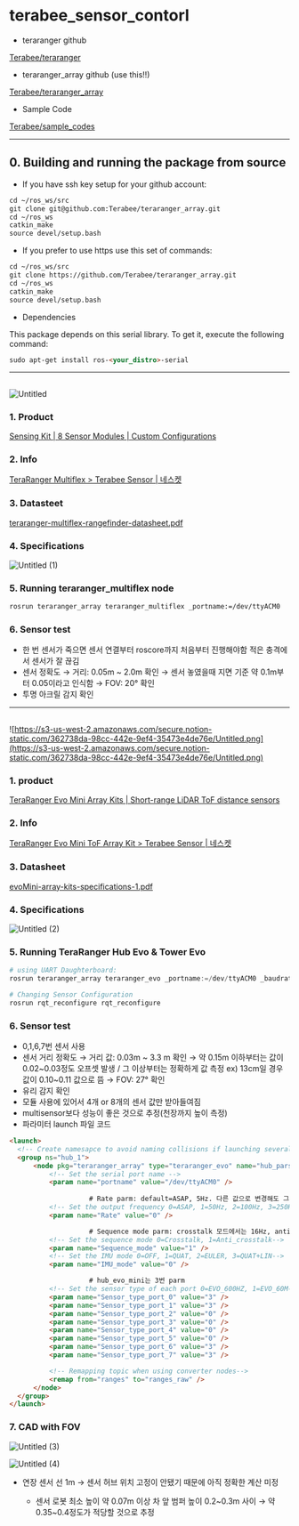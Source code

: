  # terabee_sensor_contorl

- teraranger github

[Terabee/teraranger](https://github.com/Terabee/teraranger)

- teraranger_array github (use this!!)

[Terabee/teraranger_array](https://github.com/Terabee/teraranger_array)

- Sample Code

[Terabee/sample_codes](https://github.com/Terabee/sample_codes#with-teraranger-evo-family)

---

## 0. Building and running the package from source

- If you have ssh key setup for your github account:

```markdown
cd ~/ros_ws/src
git clone git@github.com:Terabee/teraranger_array.git
cd ~/ros_ws
catkin_make
source devel/setup.bash
```

- If you prefer to use https use this set of commands:

```markdown
cd ~/ros_ws/src
git clone https://github.com/Terabee/teraranger_array.git
cd ~/ros_ws
catkin_make
source devel/setup.bash
```

- Dependencies

This package depends on this serial library. To get it, execute the following command:

```markdown
sudo apt-get install ros-<your_distro>-serial
```

---

## <TeraRanger Multiflex>

![Untitled](https://user-images.githubusercontent.com/47807421/112988599-fec33b80-919e-11eb-9a61-6d1cb496d2d4.png)


### 1. Product

[Sensing Kit | 8 Sensor Modules | Custom Configurations](https://www.terabee.com/shop/lidar-tof-multi-directional-arrays/teraranger-multiflex/)

### 2. Info

[TeraRanger Multiflex > Terabee Sensor | 네스켓](https://www.netsket.kr/bbs/board.php?bo_table=tbsensor&wr_id=20&page=2)

### 3. Datasteet

[teraranger-multiflex-rangefinder-datasheet.pdf](https://s3-us-west-2.amazonaws.com/secure.notion-static.com/e08370a6-5c5e-4dd4-935b-c61442326115/teraranger-multiflex-rangefinder-datasheet.pdf)

### 4. Specifications

![Untitled (1)](https://user-images.githubusercontent.com/47807421/112988615-0256c280-919f-11eb-9fd8-68c7cfaebbfa.png)


### 5. Running teraranger_multiflex node

```markdown
rosrun teraranger_array teraranger_multiflex _portname:=/dev/ttyACM0
```

### 6. Sensor test

- 한 번 센서가 죽으면 센서 연결부터 roscore까지 처음부터 진행해야함
적은 충격에서 센서가 잘 끊김
- 센서 정확도
→ 거리: 0.05m ~ 2.0m 확인
→ 센서 놓였을때 지면 기준 약 0.1m부터 0.05이라고 인식함
 → FOV: 20° 확인
- 투명 아크릴 감지 확인

---

## <TeraRanger Evo Mini ToF Array Kit>

![https://s3-us-west-2.amazonaws.com/secure.notion-static.com/362738da-98cc-442e-9ef4-35473e4de76e/Untitled.png](https://s3-us-west-2.amazonaws.com/secure.notion-static.com/362738da-98cc-442e-9ef4-35473e4de76e/Untitled.png)

### 1. product

[TeraRanger Evo Mini Array Kits | Short-range LiDAR ToF distance sensors](https://www.terabee.com/shop/lidar-tof-multi-directional-arrays/teraranger-evo-mini-array/)

### 2. Info

[TeraRanger Evo Mini ToF Array Kit > Terabee Sensor | 네스켓](https://www.netsket.kr/bbs/board.php?bo_table=tbsensor&wr_id=17&page=2)

### 3. Datasheet

[evoMini-array-kits-specifications-1.pdf](https://s3-us-west-2.amazonaws.com/secure.notion-static.com/a228219a-fbba-4d11-bad5-43ad567c5608/evoMini-array-kits-specifications-1.pdf)

### 4. Specifications

![Untitled (2)](https://user-images.githubusercontent.com/47807421/112988684-126ea200-919f-11eb-865d-15585ff503e0.png)

### 5. Running TeraRanger Hub Evo & Tower Evo

```python
# using UART Daughterboard:
rosrun teraranger_array teraranger_evo _portname:=/dev/ttyACM0 _baudrate:=921600

# Changing Sensor Configuration
rosrun rqt_reconfigure rqt_reconfigure
```

### 6. Sensor test

- 0,1,6,7번 센서 사용
- 센서 거리 정확도
→ 거리 값: 0.03m ~ 3.3 m 확인
→ 약 0.15m 이하부터는 값이 0.02~0.03정도 오프셋 발생 / 그 이상부터는 정확하게 값 측정
     ex) 13cm일 경우 값이 0.10~0.11 값으로 뜸
→ FOV: 27° 확인
- 유리 감지 확인
- 모듈 사용에 있어서 4개 or 8개의 센서 값만 받아들여짐
- multisensor보다 성능이 좋은 것으로 추정(천장까지 높이 측정)
- 파라미터 launch 파일 코드

```html
<launch>
  <!-- Create namesapce to avoid naming collisions if launching several drivers -->
  <group ns="hub_1">
      <node pkg="teraranger_array" type="teraranger_evo" name="hub_parser" output="screen">
          <!-- Set the serial port name -->
          <param name="portname" value="/dev/ttyACM0" />
					
					# Rate parm: default=ASAP, 5Hz. 다른 값으로 변경해도 그만큼의 높은 주기로 값을 받아오지는 않음
          <!-- Set the output frequency 0=ASAP, 1=50Hz, 2=100Hz, 3=250Hz--> 
          <param name="Rate" value="0" />

					# Sequence mode parm: crosstalk 모드에서는 16Hz, anti_crosstalk에서는 4Hz
          <!-- Set the sequence mode 0=Crosstalk, 1=Anti_crosstalk-->
          <param name="Sequence_mode" value="1" /> 
          <!-- Set the IMU mode 0=OFF, 1=QUAT, 2=EULER, 3=QUAT+LIN-->
          <param name="IMU_mode" value="0" />

					# hub_evo_mini는 3번 parm
          <!-- Set the sensor type of each port 0=EVO_600HZ, 1=EVO_60M-->
          <param name="Sensor_type_port_0" value="3" />
          <param name="Sensor_type_port_1" value="3" />
          <param name="Sensor_type_port_2" value="0" />
          <param name="Sensor_type_port_3" value="0" />
          <param name="Sensor_type_port_4" value="0" />
          <param name="Sensor_type_port_5" value="0" />
          <param name="Sensor_type_port_6" value="3" />
          <param name="Sensor_type_port_7" value="3" />

          <!-- Remapping topic when using converter nodes-->
          <remap from="ranges" to="ranges_raw" />
      </node>
  </group>
</launch>
```

### 7. CAD with FOV

![Untitled (3)](https://user-images.githubusercontent.com/47807421/112988717-1a2e4680-919f-11eb-8e9b-4d264e34fdf4.png)


![Untitled (4)](https://user-images.githubusercontent.com/47807421/112988743-20242780-919f-11eb-99ed-bbd7b53fe391.png)

- 연장 센서 선 1m → 센서 허브 위치 고정이 안됐기 때문에 아직 정확한 계산 미정

    - 센서 로봇 최소 높이 약 0.07m 이상
    차 앞 범퍼 높이 0.2~0.3m 사이 → 약 0.35~0.4정도가 적당할 것으로 추정

